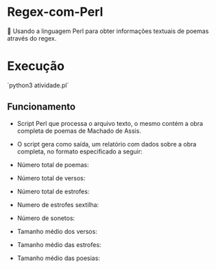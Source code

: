 # Regex-com-Perl
:camel: Usando a linguagem Perl para obter informações textuais de poemas através do regex.

# Execução
´python3 atividade.pl´

## Funcionamento
* Script Perl que processa o arquivo texto, o mesmo contém a obra completa de poemas de Machado de Assis. 
* O script gera como saída, um relatório com dados sobre a obra completa, no formato especificado a seguir:

* Número total de poemas:
* Número total de versos:
* Número total de estrofes:
* Numero de estrofes sextilha:
* Número de sonetos:

* Tamanho médio dos versos:
* Tamanho médio das estrofes:
* Tamanho médio das poesias:
